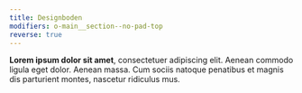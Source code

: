 ```yaml
---
title: Designboden
modifiers: o-main__section--no-pad-top
reverse: true
---
```

**Lorem ipsum dolor sit amet**, consectetuer adipiscing elit. Aenean commodo ligula eget dolor. Aenean massa. Cum sociis natoque penatibus et magnis dis parturient montes, nascetur ridiculus mus.
